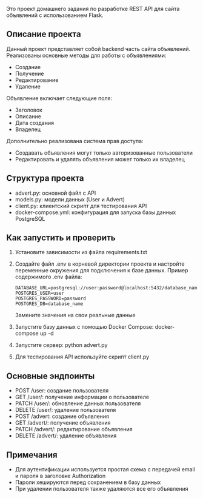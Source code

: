 Это проект домашнего задания по разработке REST API для сайта объявлений с использованием Flask.

## Описание проекта

Данный проект представляет собой backend часть сайта объявлений. Реализованы основные методы для работы с объявлениями:

- Создание
- Получение
- Редактирование
- Удаление

Объявление включает следующие поля:

- Заголовок
- Описание
- Дата создания
- Владелец

Дополнительно реализована система прав доступа:

- Создавать объявления могут только авторизованные пользователи
- Редактировать и удалять объявления может только их владелец

## Структура проекта

- advert.py: основной файл с API
- models.py: модели данных (User и Advert)
- client.py: клиентский скрипт для тестирования API
- docker-compose.yml: конфигурация для запуска базы данных PostgreSQL

## Как запустить и проверить

1. Установите зависимости из файла requirements.txt
2. Создайте файл .env в корневой директории проекта и настройте переменные окружения для подключения к базе данных. Пример содержимого .env файла:

    ```
    DATABASE_URL=postgresql://user:password@localhost:5432/database_name
    POSTGRES_USER=user
    POSTGRES_PASSWORD=password
    POSTGRES_DB=database_name
    ```

    Замените значения на свои реальные данные   
3. Запустите базу данных с помощью Docker Compose: docker-compose up -d
4. Запустите сервер: python advert.py
5. Для тестирования API используйте скрипт client.py

## Основные эндпоинты

- POST /user: создание пользователя
- GET /user/<id>: получение информации о пользователе
- PATCH /user/<id>: обновление данных пользователя
- DELETE /user/<id>: удаление пользователя
- POST /advert: создание объявления
- GET /advert/<id>: получение объявления
- PATCH /advert/<id>: редактирование объявления
- DELETE /advert/<id>: удаление объявления

## Примечания

- Для аутентификации используется простая схема с передачей email и пароля в заголовке Authorization
- Пароли хешируются перед сохранением в базу данных
- При удалении пользователя также удаляются все его объявления